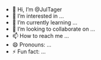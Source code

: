- 👋 Hi, I’m @JulTager
- 👀 I’m interested in ...
- 🌱 I’m currently learning ...
- 💞️ I’m looking to collaborate on ...
- 📫 How to reach me ...
- 😄 Pronouns: ...
- ⚡ Fun fact: ...

<!---
JulTager/JulTager is a ✨ special ✨ repository because its `README.md` (this file) appears on your GitHub profile.
You can click the Preview link to take a look at your changes.
--->
